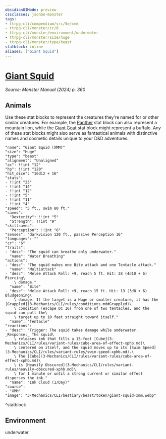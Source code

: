 ```yaml
---
obsidianUIMode: preview
cssclasses: json5e-monster
tags:
- ttrpg-cli/compendium/src/5e/xmm
- ttrpg-cli/monster/cr/6
- ttrpg-cli/monster/environment/underwater
- ttrpg-cli/monster/size/huge
- ttrpg-cli/monster/type/beast
statblock: inline
aliases: ["Giant Squid"]
---
```

# [Giant Squid](3-Mechanics\CLI\bestiary\beast/giant-squid-xmm.md)
*Source: Monster Manual (2024) p. 360*  

## Animals

Use these stat blocks to represent the creatures they're named for or other similar creatures. For example, the [Panther](3-Mechanics/CLI/bestiary/beast/panther-xmm.md) stat block can also represent a mountain lion, while the [Giant Goat](3-Mechanics/CLI/bestiary/beast/giant-goat-xmm.md) stat block might represent a buffalo. Any of these stat blocks might also serve as fantastical animals with distinctive names and cosmetic details unique to your D&D adventures.

```statblock
"name": "Giant Squid (XMM)"
"size": "Huge"
"type": "beast"
"alignment": "Unaligned"
"ac": !!int "12"
"hp": !!int "120"
"hit_dice": "16d12 + 16"
"stats":
- !!int "23"
- !!int "14"
- !!int "12"
- !!int "5"
- !!int "11"
- !!int "4"
"speed": "5 ft., swim 80 ft."
"saves":
  "Dexterity": !!int "5"
  "Strength": !!int "9"
"skillsaves":
  "Perception": !!int "6"
"senses": "darkvision 120 ft., passive Perception 16"
"languages": ""
"cr": "6"
"traits":
- "desc": "The squid can breathe only underwater."
  "name": "Water Breathing"
"actions":
- "desc": "The squid makes one Bite attack and one Tentacle attack."
  "name": "Multiattack"
- "desc": "Melee Attack Roll: +9, reach 5 ft. Hit: 28 (4d10 + 6) Piercing\
    \ damage."
  "name": "Bite"
- "desc": "Melee Attack Roll: +9, reach 15 ft. Hit: 19 (3d8 + 6) Bludgeoning\
    \ damage. If the target is a Huge or smaller creature, it has the [Grappled](3-Mechanics/CLI/rules/conditions.md#Grappled)\
    \ condition (escape DC 16) from one of two tentacles, and the squid can pull the\
    \ target up to 10 feet straight toward itself."
  "name": "Tentacle"
"reactions":
- "desc": "Trigger: The squid takes damage while underwater. _Response:_ The squid\
    \ releases ink that fills a 15-foot [Cube](3-Mechanics/CLI/rules/variant-rules/cube-area-of-effect-xphb.md)\
    \ centered on itself, and the squid moves up to its [Swim Speed](3-Mechanics/CLI/rules/variant-rules/swim-speed-xphb.md).\
    \ The [Cube](3-Mechanics/CLI/rules/variant-rules/cube-area-of-effect-xphb.md)\
    \ is [Heavily Obscured](3-Mechanics/CLI/rules/variant-rules/heavily-obscured-xphb.md)\
    \ for 1 minute or until a strong current or similar effect disperses the ink."
  "name": "Ink Cloud (1/Day)"
"source":
- "XMM"
"image": "3-Mechanics/CLI/bestiary/beast/token/giant-squid-xmm.webp"
```
^statblock

## Environment

underwater